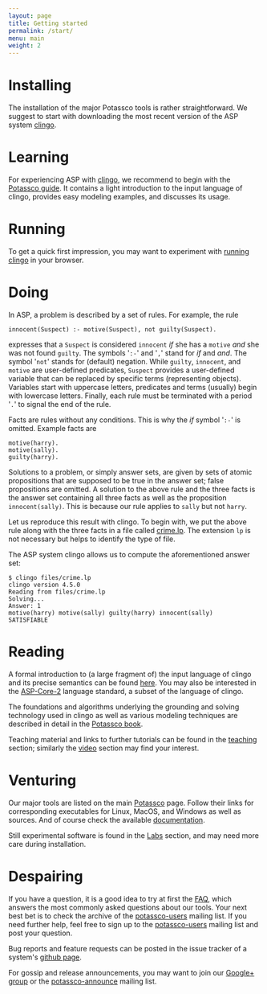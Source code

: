 ```yaml
---
layout: page
title: Getting started
permalink: /start/
menu: main
weight: 2
---
```


# Installing

The installation of the major Potassco tools is rather straightforward.
We suggest to start with downloading the most recent version of the ASP system [clingo](http://sourceforge.net/projects/potassco/files/clingo).

# Learning

For experiencing ASP with [clingo](/clingo/),
we recommend to begin with the [Potassco guide](http://sourceforge.net/projects/potassco/files/guide/).
It contains a light introduction to the input language of clingo, provides easy modeling examples, and discusses its usage.

# Running

To get a quick first impression, you may want to experiment with [running clingo](/clingo/run/) in your browser.

# Doing

In ASP, a problem is described by a set of rules.
For example, the rule

    innocent(Suspect) :- motive(Suspect), not guilty(Suspect).

expresses that a `Suspect` is considered `innocent` *if* she has a `motive` *and* she was not found `guilty`.
The symbols '`:-`' and '`,`' stand for *if* and *and*.
The symbol '`not`' stands for (default) negation.
While `guilty`, `innocent`, and `motive` are user-defined predicates,
`Suspect` provides a user-defined variable that can be replaced by specific terms (representing objects).
Variables start with uppercase letters, predicates and terms (usually) begin with lowercase letters.
Finally, each rule must be terminated with a period '`.`' to signal the end of the rule.

Facts are rules without any conditions.
This is why the *if* symbol '`:-`' is omitted.
Example facts are

    motive(harry).
    motive(sally).
    guilty(harry).

Solutions to a problem, or simply answer sets, are given by sets of atomic propositions
that are supposed to be true in the answer set; false propositions are omitted.
A solution to the above rule and the three facts is the answer set 
containing all three facts as well as the proposition `innocent(sally)`.
This is because our rule applies to `sally` but not `harry`.

Let us reproduce this result with clingo.
To begin with, we put the above rule along with the three facts in a file called [crime.lp](files/crime.lp).
The extension `lp` is not necessary but helps to identify the type of file.

The ASP system clingo allows us to compute the aforementioned answer set:

    $ clingo files/crime.lp
    clingo version 4.5.0
    Reading from files/crime.lp
    Solving...
    Answer: 1
    motive(harry) motive(sally) guilty(harry) innocent(sally)
    SATISFIABLE

# Reading

A formal introduction to (a large fragment of) the input language of clingo 
and its precise semantics can be found [here](http://www.cs.utexas.edu/users/vl/papers/AG.pdf).
You may also be interested in the [ASP-Core-2](https://www.mat.unical.it/aspcomp2013/files/ASP-CORE-2.03b.pdf) language standard,
a subset of the language of clingo.

The foundations and algorithms underlying the grounding and solving technology used in clingo
as well as various modeling techniques are described in detail in the [Potassco book](/doc/book/).

Teaching material and links to further tutorials can be found in the [teaching](/doc/teaching/) section;
similarly the [video](/doc/videos/) section may find your interest.

# Venturing

Our major tools are listed on the main [Potassco](/) page.
Follow their links for corresponding executables for Linux, MacOS, and Windows as well as sources.
And of course check the available [documentation](/doc/).

Still experimental software is found in the [Labs](/labs/) section,
and may need more care during installation.

# Despairing

If you have a question,
it is a good idea to try at first the [FAQ](/faq/),
which answers the most commonly asked questions about our tools.
Your next best bet is to check the archive of the [potassco-users](https://sourceforge.net/p/potassco/mailman/potassco-users/) mailing list.
If you need further help,
feel free to sign up to the [potassco-users](https://lists.sourceforge.net/lists/listinfo/potassco-users/) mailing list and post your question.

Bug reports and feature requests can be posted in the issue tracker of a system's [github page](https://github.com/potassco/).

For gossip and release announcements,
you may want to join our [Google+ group](https://plus.google.com/102537396696345299260/posts) or
the [potassco-announce](https://lists.sourceforge.net/lists/listinfo/potassco-announce) mailing list.
